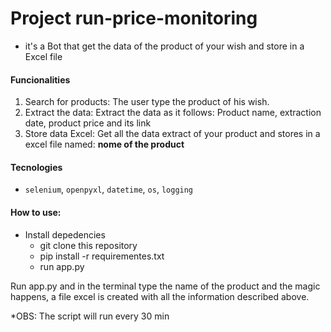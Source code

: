 # Project run-price-monitoring

- it's a Bot that get the data of the product of your wish and store in a Excel file

#### Funcionalities

1. Search for products: The user type the product of his wish.
2. Extract the data: Extract the data as it follows:  Product name, extraction date, product price and its link
3. Store data Excel: Get all the data extract of your product and stores in a excel file named: **nome of the product**

#### Tecnologies

- `selenium`, `openpyxl`, `datetime`, `os`, `logging`

#### How to use:

- Install depedencies
  - git clone this repository
  - pip install -r requirementes.txt
  - run app.py

Run app.py and in the terminal type the name of the product and the magic happens, a file excel is created with all the information described above.

*OBS: The script will run every 30 min
